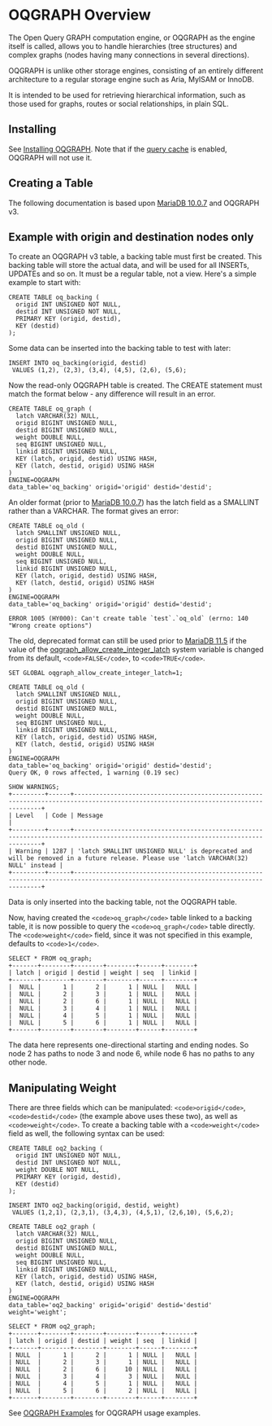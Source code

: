 
# OQGRAPH Overview


The Open Query GRAPH computation engine, or OQGRAPH as the engine itself is called, allows you to handle hierarchies (tree structures) and complex graphs (nodes having many connections in several directions).


OQGRAPH is unlike other storage engines, consisting of an entirely different architecture to a regular storage engine such as Aria, MyISAM or InnoDB.


It is intended to be used for retrieving hierarchical information, such as those used for graphs, routes or social relationships, in plain SQL.


## Installing


See [Installing OQGRAPH](installing-oqgraph.md). Note that if the [query cache](../../plugins/other-plugins/query-cache-information-plugin.md) is enabled, OQGRAPH will not use it.


## Creating a Table


The following documentation is based upon [MariaDB 10.0.7](../../../../release-notes/mariadb-community-server/old-releases/release-notes-mariadb-10-0-series/mariadb-1007-release-notes.md) and OQGRAPH v3.


## Example with origin and destination nodes only


To create an OQGRAPH v3 table, a backing table must first be created. This backing table will store the actual data, and will be used for all INSERTs, UPDATEs and so on. It must be a regular table, not a view. Here's a simple example to start with:


```
CREATE TABLE oq_backing (
  origid INT UNSIGNED NOT NULL, 
  destid INT UNSIGNED NOT NULL,  
  PRIMARY KEY (origid, destid), 
  KEY (destid)
);
```

Some data can be inserted into the backing table to test with later:


```
INSERT INTO oq_backing(origid, destid) 
 VALUES (1,2), (2,3), (3,4), (4,5), (2,6), (5,6);
```

Now the read-only OQGRAPH table is created. The CREATE statement must match the format below - any difference will result in an error.


```
CREATE TABLE oq_graph (
  latch VARCHAR(32) NULL,
  origid BIGINT UNSIGNED NULL,
  destid BIGINT UNSIGNED NULL,
  weight DOUBLE NULL,
  seq BIGINT UNSIGNED NULL,
  linkid BIGINT UNSIGNED NULL,
  KEY (latch, origid, destid) USING HASH,
  KEY (latch, destid, origid) USING HASH
) 
ENGINE=OQGRAPH 
data_table='oq_backing' origid='origid' destid='destid';
```

An older format (prior to [MariaDB 10.0.7](../../../../release-notes/mariadb-community-server/old-releases/release-notes-mariadb-10-0-series/mariadb-1007-release-notes.md)) has the latch field as a SMALLINT rather than a VARCHAR. The format gives an error:


```
CREATE TABLE oq_old (
  latch SMALLINT UNSIGNED NULL,
  origid BIGINT UNSIGNED NULL,
  destid BIGINT UNSIGNED NULL,
  weight DOUBLE NULL,
  seq BIGINT UNSIGNED NULL,
  linkid BIGINT UNSIGNED NULL,
  KEY (latch, origid, destid) USING HASH,
  KEY (latch, destid, origid) USING HASH
) 
ENGINE=OQGRAPH 
data_table='oq_backing' origid='origid' destid='destid';

ERROR 1005 (HY000): Can't create table `test`.`oq_old` (errno: 140 "Wrong create options")
```

The old, deprecated format can still be used prior to [MariaDB 11.5](../../../../release-notes/mariadb-community-server/what-is-mariadb-115.md) if the value of the [oqgraph_allow_create_integer_latch](../../../server-usage/replication-cluster-multi-master/optimization-and-tuning/system-variables/oqgraph-system-and-status-variables.md#oqgraph_allow_create_integer_latch) system variable is changed from its default, `<code>FALSE</code>`, to `<code>TRUE</code>`.


```
SET GLOBAL oqgraph_allow_create_integer_latch=1;

CREATE TABLE oq_old (
  latch SMALLINT UNSIGNED NULL,
  origid BIGINT UNSIGNED NULL,
  destid BIGINT UNSIGNED NULL,
  weight DOUBLE NULL,
  seq BIGINT UNSIGNED NULL,
  linkid BIGINT UNSIGNED NULL,
  KEY (latch, origid, destid) USING HASH,
  KEY (latch, destid, origid) USING HASH
) 
ENGINE=OQGRAPH 
data_table='oq_backing' origid='origid' destid='destid';
Query OK, 0 rows affected, 1 warning (0.19 sec)

SHOW WARNINGS;
+---------+------+-----------------------------------------------------------------------------------------------------------------------------------+
| Level   | Code | Message                                                                                                                           |
+---------+------+-----------------------------------------------------------------------------------------------------------------------------------+
| Warning | 1287 | 'latch SMALLINT UNSIGNED NULL' is deprecated and will be removed in a future release. Please use 'latch VARCHAR(32) NULL' instead |
+---------+------+-----------------------------------------------------------------------------------------------------------------------------------+
```

Data is only inserted into the backing table, not the OQGRAPH table.


Now, having created the `<code>oq_graph</code>` table linked to a backing table, it is now possible to query the `<code>oq_graph</code>` table directly. The `<code>weight</code>` field, since it was not specified in this example, defaults to `<code>1</code>`.


```
SELECT * FROM oq_graph;
+-------+--------+--------+--------+------+--------+
| latch | origid | destid | weight | seq  | linkid |
+-------+--------+--------+--------+------+--------+
|  NULL |      1 |      2 |      1 | NULL |   NULL |
|  NULL |      2 |      3 |      1 | NULL |   NULL |
|  NULL |      2 |      6 |      1 | NULL |   NULL |
|  NULL |      3 |      4 |      1 | NULL |   NULL |
|  NULL |      4 |      5 |      1 | NULL |   NULL |
|  NULL |      5 |      6 |      1 | NULL |   NULL |
+-------+--------+--------+--------+------+--------+
```

The data here represents one-directional starting and ending nodes. So node 2 has paths to node 3 and node 6, while node 6 has no paths to any other node.


## Manipulating Weight


There are three fields which can be manipulated: `<code>origid</code>`, `<code>destid</code>` (the example above uses these two), as well as `<code>weight</code>`. To create a backing table with a `<code>weight</code>` field as well, the following syntax can be used:


```
CREATE TABLE oq2_backing (
  origid INT UNSIGNED NOT NULL, 
  destid INT UNSIGNED NOT NULL, 
  weight DOUBLE NOT NULL, 
  PRIMARY KEY (origid, destid), 
  KEY (destid)
);
```

```
INSERT INTO oq2_backing(origid, destid, weight)  
 VALUES (1,2,1), (2,3,1), (3,4,3), (4,5,1), (2,6,10), (5,6,2);
```

```
CREATE TABLE oq2_graph (
  latch VARCHAR(32) NULL,
  origid BIGINT UNSIGNED NULL,
  destid BIGINT UNSIGNED NULL,
  weight DOUBLE NULL,
  seq BIGINT UNSIGNED NULL,
  linkid BIGINT UNSIGNED NULL,
  KEY (latch, origid, destid) USING HASH,
  KEY (latch, destid, origid) USING HASH
) 
ENGINE=OQGRAPH 
data_table='oq2_backing' origid='origid' destid='destid' weight='weight';
```

```
SELECT * FROM oq2_graph;
+-------+--------+--------+--------+------+--------+
| latch | origid | destid | weight | seq  | linkid |
+-------+--------+--------+--------+------+--------+
| NULL  |      1 |      2 |      1 | NULL |   NULL |
| NULL  |      2 |      3 |      1 | NULL |   NULL |
| NULL  |      2 |      6 |     10 | NULL |   NULL |
| NULL  |      3 |      4 |      3 | NULL |   NULL |
| NULL  |      4 |      5 |      1 | NULL |   NULL |
| NULL  |      5 |      6 |      2 | NULL |   NULL |
+-------+--------+--------+--------+------+--------+
```

See [OQGRAPH Examples](oqgraph-examples.md) for OQGRAPH usage examples.

